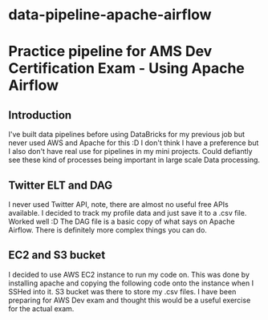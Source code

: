 # data-pipeline-apache-airflow
# Practice pipeline for AMS Dev Certification Exam - Using Apache Airflow

## Introduction

I've built data pipelines before using DataBricks for my previous job but never used AWS and Apache for this :D
I don't think I have a preference but I also don't have real use for pipelines in my mini projects.
Could defiantly see these kind of processes being important in large scale Data processing.

## Twitter ELT and DAG

I never used Twitter API, note, there are almost no useful free APIs available. I decided to track my profile data and just save it to a .csv file. Worked well :D
The DAG file is a basic copy of what says on Apache Airflow. There is definitely more complex things you can do.

## EC2 and S3 bucket

I decided to use AWS EC2 instance to run my code on. This was done by installing apache and copying the following code onto the instance when I SSHed into it. S3 bucket was there to store my .csv files. I have been preparing for AWS Dev exam and thought this would be a useful exercise for the actual exam.
